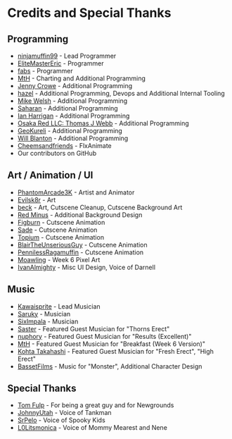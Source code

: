 # Credits and Special Thanks

## Programming
- [ninjamuffin99](https://twitter.com/ninja_muffin99) - Lead Programmer
- [EliteMasterEric](https://twitter.com/EliteMasterEric) - Programmer
- [fabs](https://twitter.com/fabsthefabs) - Programmer
- [MtH](https://twitter.com/emmnyaa) - Charting and Additional Programming
- [Jenny Crowe](https://twitter.com/jennyminer_biz) - Additional Programming
- [hazel](https://ravy.org/) - Additional Programming, Devops and Additional Internal Tooling
- [Mike Welsh](https://tilde.town/~herschel/) - Additional Programming
- [Saharan](https://twitter.com/shr_id) - Additional Programming
- [Ian Harrigan](https://twitter.com/ianharrigan1982) - Additional Programming
- [Osaka Red LLC: Thomas J Webb](https://haxe.social/@tjw) - Additional Programming
- [GeoKureli](https://twitter.com/Geokureli/) - Additional Programming
- [Will Blanton](https://twitter.com/x01010111) - Additional Programming
- [Cheemsandfriends](https://twitter.com/Cheemsandfriends) - FlxAnimate
- Our contributors on GitHub

## Art / Animation / UI
- [PhantomArcade3K](https://twitter.com/phantomarcade3k) - Artist and Animator
- [Evilsk8r](https://twitter.com/evilsk8r) - Art
- [beck](https://twitter.com/beck) - Art, Cutscene Cleanup, Cutscene Background Art
- [Red Minus](https://twitter.com/RedMinus) - Additional Background Design
- [Figburn](https://twitter.com/Figburn) - Cutscene Animation
- [Sade](https://twitter.com/Sade) - Cutscene Animation
- [Topium](https://twitter.com/Topium) - Cutscene Animation
- [BlairTheUnseriousGuy](https://twitter.com/BlairTheUnseriousGuy) - Cutscene Animation
- [PennilessRagamuffin](https://twitter.com/PennilessRagamuffin) - Cutscene Animation
- [Moawling](https://twitter.com/moawko) - Week 6 Pixel Art
- [IvanAlmighty](https://twitter.com/IvanA1mighty) - Misc UI Design, Voice of Darnell

## Music
- [Kawaisprite](https://twitter.com/kawaisprite) - Lead Musician
- [Saruky](https://twitter.com/Saruky__) - Musician
- [SixImpala](https://twitter.com/siximpalasix) - Musician
- [Saster](https://twitter,com/sub0ru) - Featured Guest Musician for "Thorns Erect"
- [nuphory](https://twitter.com/nuphory) - Featured Guest Musician for "Results (Excellent)"
- [MtH](https://twitter.com/emmnyaa) - Featured Guest Musician for "Breakfast (Week 6 Version)"
- [Kohta Takahashi](https://twitter.com/kohta09) - Featured Guest Musician for "Fresh Erect", "High Erect"
- [BassetFilms](https://twitter.com/Bassetfilms) - Music for "Monster", Additional Character Design

## Special Thanks
- [Tom Fulp](https://twitter.com/tomfulp) - For being a great guy and for Newgrounds
- [JohnnyUtah](https://twitter.com/JohnnyUtahNG/) - Voice of Tankman
- [SrPelo](https://twitter.com/SrPelo) - Voice of Spooky Kids
- [L0Litsmonica](https://twitter.com/L0Litsmonica) - Voice of Mommy Mearest and Nene
